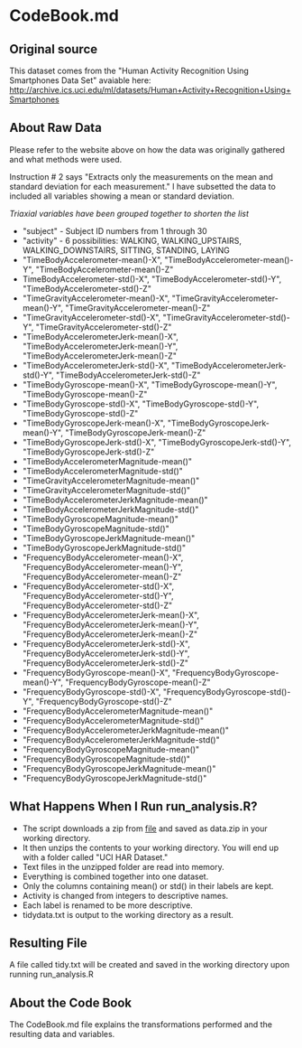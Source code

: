 CodeBook.md
===============
Original source
---------------
This dataset comes from the "Human Activity Recognition Using Smartphones Data Set" avaiable here: http://archive.ics.uci.edu/ml/datasets/Human+Activity+Recognition+Using+Smartphones

About Raw Data
---------------

Please refer to the website above on how the data was originally gathered and what methods were used.

Instruction # 2 says "Extracts only the measurements on the mean and standard deviation for each measurement."
I have subsetted the data to included all variables showing a mean or standard deviation.

_Triaxial variables have been grouped together to shorten the list_

* "subject" - Subject ID numbers from 1 through 30
* "activity" - 6 possibilities: WALKING, WALKING_UPSTAIRS, WALKING_DOWNSTAIRS, SITTING, STANDING, LAYING                                    
* "TimeBodyAccelerometer-mean()-X", "TimeBodyAccelerometer-mean()-Y", "TimeBodyAccelerometer-mean()-Z"
* TimeBodyAccelerometer-std()-X", "TimeBodyAccelerometer-std()-Y", "TimeBodyAccelerometer-std()-Z"                 
* "TimeGravityAccelerometer-mean()-X", "TimeGravityAccelerometer-mean()-Y", "TimeGravityAccelerometer-mean()-Z"
* "TimeGravityAccelerometer-std()-X", "TimeGravityAccelerometer-std()-Y", "TimeGravityAccelerometer-std()-Z"              
* "TimeBodyAccelerometerJerk-mean()-X", "TimeBodyAccelerometerJerk-mean()-Y", "TimeBodyAccelerometerJerk-mean()-Z"
* "TimeBodyAccelerometerJerk-std()-X", "TimeBodyAccelerometerJerk-std()-Y", "TimeBodyAccelerometerJerk-std()-Z"             
* "TimeBodyGyroscope-mean()-X", "TimeBodyGyroscope-mean()-Y", "TimeBodyGyroscope-mean()-Z"
* "TimeBodyGyroscope-std()-X", "TimeBodyGyroscope-std()-Y", "TimeBodyGyroscope-std()-Z"                     
* "TimeBodyGyroscopeJerk-mean()-X", "TimeBodyGyroscopeJerk-mean()-Y", "TimeBodyGyroscopeJerk-mean()-Z"
* "TimeBodyGyroscopeJerk-std()-X", "TimeBodyGyroscopeJerk-std()-Y", "TimeBodyGyroscopeJerk-std()-Z"                 
* "TimeBodyAccelerometerMagnitude-mean()"
* "TimeBodyAccelerometerMagnitude-std()"          
* "TimeGravityAccelerometerMagnitude-mean()"
* "TimeGravityAccelerometerMagnitude-std()"       
* "TimeBodyAccelerometerJerkMagnitude-mean()"
* "TimeBodyAccelerometerJerkMagnitude-std()"      
* "TimeBodyGyroscopeMagnitude-mean()"
* "TimeBodyGyroscopeMagnitude-std()"              
* "TimeBodyGyroscopeJerkMagnitude-mean()"
* "TimeBodyGyroscopeJerkMagnitude-std()"          
* "FrequencyBodyAccelerometer-mean()-X", "FrequencyBodyAccelerometer-mean()-Y", "FrequencyBodyAccelerometer-mean()-Z"
* "FrequencyBodyAccelerometer-std()-X", "FrequencyBodyAccelerometer-std()-Y", "FrequencyBodyAccelerometer-std()-Z"            
* "FrequencyBodyAccelerometerJerk-mean()-X", "FrequencyBodyAccelerometerJerk-mean()-Y", "FrequencyBodyAccelerometerJerk-mean()-Z"
* "FrequencyBodyAccelerometerJerk-std()-X", "FrequencyBodyAccelerometerJerk-std()-Y", "FrequencyBodyAccelerometerJerk-std()-Z"        
* "FrequencyBodyGyroscope-mean()-X", "FrequencyBodyGyroscope-mean()-Y", "FrequencyBodyGyroscope-mean()-Z"
* "FrequencyBodyGyroscope-std()-X", "FrequencyBodyGyroscope-std()-Y", "FrequencyBodyGyroscope-std()-Z"                
* "FrequencyBodyAccelerometerMagnitude-mean()"
* "FrequencyBodyAccelerometerMagnitude-std()"     
* "FrequencyBodyAccelerometerJerkMagnitude-mean()"
* "FrequencyBodyAccelerometerJerkMagnitude-std()" 
* "FrequencyBodyGyroscopeMagnitude-mean()"
* "FrequencyBodyGyroscopeMagnitude-std()"         
* "FrequencyBodyGyroscopeJerkMagnitude-mean()"
* "FrequencyBodyGyroscopeJerkMagnitude-std()"     

What Happens When I Run run_analysis.R?
---------------
* The script downloads a zip from [file](https://d396qusza40orc.cloudfront.net/getdata%2Fprojectfiles%2FUCI%20HAR%20Dataset.zip) and saved as data.zip in your working directory.
* It then unzips the contents to your working directory. You will end up with a folder called "UCI HAR Dataset."
* Text files in the unzipped folder are read into memory.
* Everything is combined together into one dataset.
* Only the columns containing mean() or std() in their labels are kept.
* Activity is changed from integers to descriptive names.
* Each label is renamed to be more descriptive.
* tidydata.txt is output to the working directory as a result.


Resulting File
---------------
A file called tidy.txt will be created and saved in the working directory upon running run_analysis.R

About the Code Book
-------------------
The CodeBook.md file explains the transformations performed and the resulting data and variables.